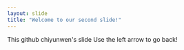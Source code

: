 ```yaml
---
layout: slide
title: "Welcome to our second slide!"
---
```

This github chiyunwen's slide
Use the left arrow to go back!

